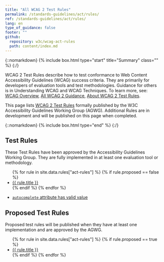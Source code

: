 ```yaml
---
title: "All WCAG 2 Test Rules"
permalink: /standards-guidelines/act/rules/
ref: /standards-guidelines/act/rules/
lang: en
type_of_guidance: false
footer: ""
github:
  repository: w3c/wcag-act-rules
  path: content/index.md
---
```


{::nomarkdown}
{% include box.html type="start" title="Summary" class="" %}
{:/}

WCAG 2 Test Rules describe how to test conformance to Web Content Accessibility Guidelines (WCAG) success criteria. They are primarily for developers of evaluation tools and test methodologies. Guidance for others is in Understanding WCAG and WCAG Techniques. To learn more, see: [WCAG Overview](https://www.w3.org/WAI/standards-guidelines/wcag/), [All WCAG 2 Guidance](https://www.w3.org/WAI/standards-guidelines/wcag/docs/), [About WCAG 2 Test Rules](https://www.w3.org/WAI/standards-guidelines/act/rules/about/).

This page lists [WCAG 2 Test Rules](https://www.w3.org/WAI/standards-guidelines/act/) formally published by the W3C Accessibility Guidelines Working Group (AGWG). Additional Rules are in development and will be published on this page when completed.

{::nomarkdown}
{% include box.html type="end" %}
{:/}

## Test Rules

These Test Rules have been approved by the Accessibility Guidelines Working Group. They are fully implemented in at least one evaluation tool or methodology.

<ul>
{% for rule in site.data.rules["act-rules"] %}
  {% if rule.proposed == false %}
    <li><a href="{{ rule.permalink }}">{{ rule.title }}</a></li>
  {% endif %}
{% endfor %}
</ul>

* [`autocomplete` attribute has valid value](/standards-guidelines/act/rules/73f2c2/)

## Proposed Test Rules

Proposed test rules will be published when they have at least one implementation and are approved by the AGWG.

<ul>
{% for rule in site.data.rules["act-rules"] %}
  {% if rule.proposed == true %}
    <li><a href="{{ rule.permalink }}">{{ rule.title }}</a></li>
  {% endif %}
{% endfor %}
</ul>
